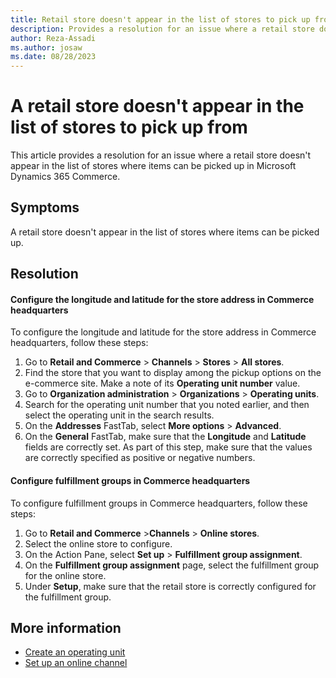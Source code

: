 ```yaml
---
title: Retail store doesn't appear in the list of stores to pick up from in Dynamics 365 Commerce
description: Provides a resolution for an issue where a retail store doesn't appear in the list of stores where items can be picked up in Microsoft Dynamics 365 Commerce.
author: Reza-Assadi
ms.author: josaw
ms.date: 08/28/2023
---
```

# A retail store doesn't appear in the list of stores to pick up from

This article provides a resolution for an issue where a retail store doesn't appear in the list of stores where items can be picked up in Microsoft Dynamics 365 Commerce.

## Symptoms

A retail store doesn't appear in the list of stores where items can be picked up.

## Resolution

#### Configure the longitude and latitude for the store address in Commerce headquarters

To configure the longitude and latitude for the store address in Commerce headquarters, follow these steps:

1. Go to **Retail and Commerce** > **Channels** > **Stores** > **All stores**.
1. Find the store that you want to display among the pickup options on the e-commerce site. Make a note of its **Operating unit number** value.
1. Go to **Organization administration** > **Organizations** > **Operating units**.
1. Search for the operating unit number that you noted earlier, and then select the operating unit in the search results.
1. On the **Addresses** FastTab, select **More options** > **Advanced**.
1. On the **General** FastTab, make sure that the **Longitude** and **Latitude** fields are correctly set. As part of this step, make sure that the values are correctly specified as positive or negative numbers.

#### Configure fulfillment groups in Commerce headquarters

To configure fulfillment groups in Commerce headquarters, follow these steps:

1. Go to **Retail and Commerce** >**Channels** > **Online stores**.
1. Select the online store to configure.
1. On the Action Pane, select **Set up** > **Fulfillment group assignment**.
1. On the **Fulfillment group assignment** page, select the fulfillment group for the online store.
1. Under **Setup**, make sure that the retail store is correctly configured for the fulfillment group.

## More information

- [Create an operating unit](/dynamics365/fin-ops-core/fin-ops/organization-administration/tasks/create-operating-unit)
- [Set up an online channel](/dynamics365/commerce/channel-setup-online)
